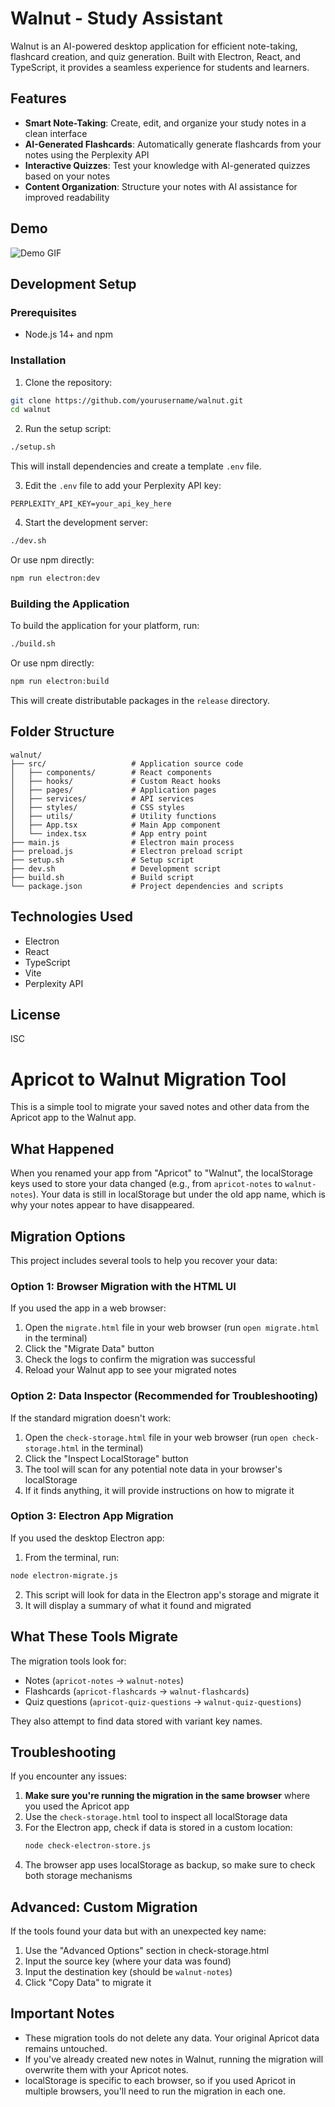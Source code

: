 # Walnut - Study Assistant

Walnut is an AI-powered desktop application for efficient note-taking, flashcard creation, and quiz generation. Built with Electron, React, and TypeScript, it provides a seamless experience for students and learners.

## Features

- **Smart Note-Taking**: Create, edit, and organize your study notes in a clean interface
- **AI-Generated Flashcards**: Automatically generate flashcards from your notes using the Perplexity API
- **Interactive Quizzes**: Test your knowledge with AI-generated quizzes based on your notes
- **Content Organization**: Structure your notes with AI assistance for improved readability

## Demo

![Demo GIF](assets/walnut.gif)

## Development Setup

### Prerequisites
- Node.js 14+ and npm

### Installation

1. Clone the repository:
```bash
git clone https://github.com/yourusername/walnut.git
cd walnut
```

2. Run the setup script:
```bash
./setup.sh
```
This will install dependencies and create a template `.env` file.

3. Edit the `.env` file to add your Perplexity API key:
```
PERPLEXITY_API_KEY=your_api_key_here
```

4. Start the development server:
```bash
./dev.sh
```
Or use npm directly:
```bash
npm run electron:dev
```

### Building the Application

To build the application for your platform, run:

```bash
./build.sh
```
Or use npm directly:
```bash
npm run electron:build
```

This will create distributable packages in the `release` directory.

## Folder Structure

```
walnut/
├── src/                   # Application source code
│   ├── components/        # React components
│   ├── hooks/             # Custom React hooks
│   ├── pages/             # Application pages
│   ├── services/          # API services
│   ├── styles/            # CSS styles
│   ├── utils/             # Utility functions
│   ├── App.tsx            # Main App component
│   └── index.tsx          # App entry point
├── main.js                # Electron main process
├── preload.js             # Electron preload script
├── setup.sh               # Setup script
├── dev.sh                 # Development script
├── build.sh               # Build script
└── package.json           # Project dependencies and scripts
```

## Technologies Used

- Electron
- React
- TypeScript
- Vite
- Perplexity API

## License

ISC 

# Apricot to Walnut Migration Tool

This is a simple tool to migrate your saved notes and other data from the Apricot app to the Walnut app.

## What Happened

When you renamed your app from "Apricot" to "Walnut", the localStorage keys used to store your data changed (e.g., from `apricot-notes` to `walnut-notes`). Your data is still in localStorage but under the old app name, which is why your notes appear to have disappeared.

## Migration Options

This project includes several tools to help you recover your data:

### Option 1: Browser Migration with the HTML UI

If you used the app in a web browser:

1. Open the `migrate.html` file in your web browser (run `open migrate.html` in the terminal)
2. Click the "Migrate Data" button
3. Check the logs to confirm the migration was successful
4. Reload your Walnut app to see your migrated notes

### Option 2: Data Inspector (Recommended for Troubleshooting)

If the standard migration doesn't work:

1. Open the `check-storage.html` file in your web browser (run `open check-storage.html` in the terminal)
2. Click the "Inspect LocalStorage" button
3. The tool will scan for any potential note data in your browser's localStorage
4. If it finds anything, it will provide instructions on how to migrate it

### Option 3: Electron App Migration

If you used the desktop Electron app:

1. From the terminal, run:
```bash
node electron-migrate.js
```
2. This script will look for data in the Electron app's storage and migrate it
3. It will display a summary of what it found and migrated

## What These Tools Migrate

The migration tools look for:
- Notes (`apricot-notes` → `walnut-notes`)
- Flashcards (`apricot-flashcards` → `walnut-flashcards`)
- Quiz questions (`apricot-quiz-questions` → `walnut-quiz-questions`)

They also attempt to find data stored with variant key names.

## Troubleshooting

If you encounter any issues:

1. **Make sure you're running the migration in the same browser** where you used the Apricot app
2. Use the `check-storage.html` tool to inspect all localStorage data
3. For the Electron app, check if data is stored in a custom location:
   ```bash
   node check-electron-store.js
   ```
4. The browser app uses localStorage as backup, so make sure to check both storage mechanisms

## Advanced: Custom Migration

If the tools found your data but with an unexpected key name:

1. Use the "Advanced Options" section in check-storage.html
2. Input the source key (where your data was found)
3. Input the destination key (should be `walnut-notes`)
4. Click "Copy Data" to migrate it

## Important Notes

- These migration tools do not delete any data. Your original Apricot data remains untouched.
- If you've already created new notes in Walnut, running the migration will overwrite them with your Apricot notes.
- localStorage is specific to each browser, so if you used Apricot in multiple browsers, you'll need to run the migration in each one. 